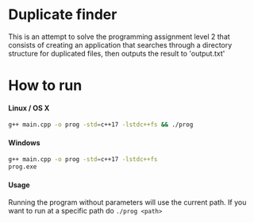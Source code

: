 Duplicate finder
=======================

This is an attempt to solve the programming assignment level 2 that
consists of creating an application that searches through a directory structure for duplicated files,
then outputs the result to 'output.txt'

# How to run

#### Linux / OS X

```bash
g++ main.cpp -o prog -std=c++17 -lstdc++fs && ./prog
```

#### Windows

```bash
g++ main.cpp -o prog -std=c++17 -lstdc++fs
prog.exe
```

#### Usage

Running the program without parameters will use the current path. If you want to run at a specific path do
`./prog <path>`

